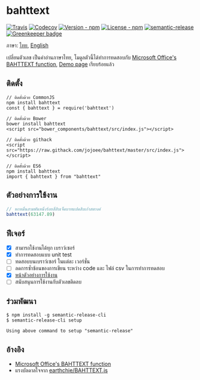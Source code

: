 # bahttext

[![Travis](https://img.shields.io/travis/jojoee/bahttext.svg)](https://travis-ci.org/jojoee/bahttext)
[![Codecov](https://img.shields.io/codecov/c/github/jojoee/bahttext.svg)](https://codecov.io/github/jojoee/bahttext)
[![Version - npm](https://img.shields.io/npm/v/bahttext.svg)](https://www.npmjs.com/package/bahttext)
[![License - npm](https://img.shields.io/npm/l/bahttext.svg)](http://opensource.org/licenses/MIT)
[![semantic-release](https://img.shields.io/badge/%20%20%F0%9F%93%A6%F0%9F%9A%80-semantic--release-e10079.svg?style=flat-square)](https://github.com/semantic-release/semantic-release) [![Greenkeeper badge](https://badges.greenkeeper.io/jojoee/bahttext.svg)](https://greenkeeper.io/)

ภาษา: [ไทย](https://github.com/jojoee/bahttext/blob/master/README.md), [English](https://github.com/jojoee/bahttext/blob/master/README-en.md)

เปลี่ยนตัวเลข เป็นคำอ่านภาษาไทย, โมดูลตัวนี้ได้ทำการทดสอบกับ [Microsoft Office's BAHTTEXT function](https://support.office.com/en-us/article/BAHTTEXT-function-5ba4d0b4-abd3-4325-8d22-7a92d59aab9c), [Demo page](https://jojoee.github.io/bahttext/) เรียบร้อยแล้ว

## ติดตั้ง

```
// ติดตั้งด้วย CommonJS
npm install bahttext
const { bahttext } = require('bahttext')

// ติดตั้งด้วย Bower
bower install bahttext
<script src="bower_components/bahttext/src/index.js"></script>

// ติดตั้งด้วย githack
<script src="https://raw.githack.com/jojoee/bahttext/master/src/index.js"></script>

// ติดตั้งด้วย ES6
npm install bahttext
import { bahttext } from "bahttext"
```

## ตัวอย่างการใช้งาน

```javascript
// หกหมื่นสามพันหนึ่งร้อยสี่สิบเจ็ดบาทแปดสิบเก้าสตางค์
bahttext(63147.89)
```

## ฟีเจอร์
- [x] สามารถใช้งานได้ทุก เบราว์เซอร์
- [x] ทำการทดสอบแบบ unit test
- [ ] ทดสอบบนเบราว์เซอร์ ในแต่ละ เวอร์ชั่น
- [ ] ลดการซ้ำซ้อนของการเขียน ระหว่าง code และ ไฟล์ csv ในการทำการทดสอบ
- [x] [หน้าตัวอย่างการใช้งาน](https://jojoee.github.io/bahttext/)
- [ ] สนับสนุนการใช้งานกับตัวเลขติดลบ

## ร่วมพัฒนา

```
$ npm install -g semantic-release-cli
$ semantic-release-cli setup

Using above command to setup "semantic-release"
```

## อ้างอิง
- [Microsoft Office's BAHTTEXT function](https://support.office.com/en-us/article/BAHTTEXT-function-5ba4d0b4-abd3-4325-8d22-7a92d59aab9c)
- แรงบัลดาลใจจาก [earthchie/BAHTTEXT.js](https://github.com/earthchie/BAHTTEXT.js)
